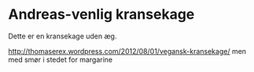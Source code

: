 # Andreas-venlig kransekage

Dette er en kransekage uden æg.

http://thomaserex.wordpress.com/2012/08/01/vegansk-kransekage/ men med smør i
stedet for margarine
